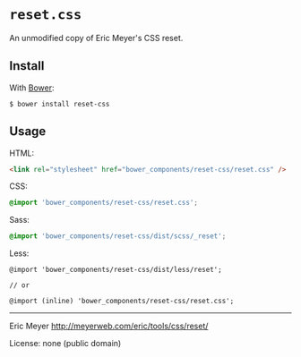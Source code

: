# `reset.css`

An unmodified copy of Eric Meyer's CSS reset.

## Install

With [Bower](http://bower.io):

    $ bower install reset-css
    
## Usage

HTML:

```html
<link rel="stylesheet" href="bower_components/reset-css/reset.css" />
```

CSS:

```css
@import 'bower_components/reset-css/reset.css';
```

Sass:

```scss
@import 'bower_components/reset-css/dist/scss/_reset';
```

Less:

```less
@import 'bower_components/reset-css/dist/less/reset';

// or

@import (inline) 'bower_components/reset-css/reset.css';
```

----

Eric Meyer http://meyerweb.com/eric/tools/css/reset/

License: none (public domain)
